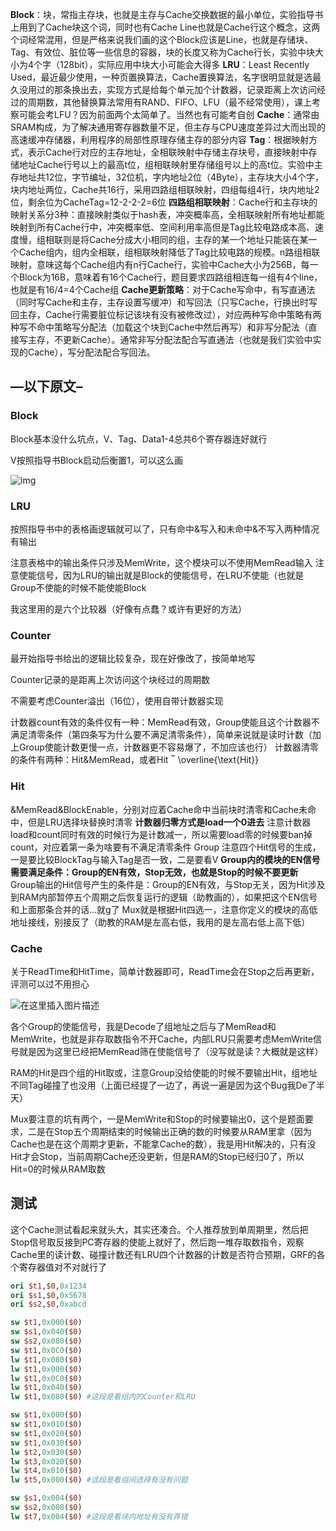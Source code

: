 **Block**：块，常指主存块，也就是主存与Cache交换数据的最小单位，实验指导书上用到了Cache块这个词，同时也有Cache Line也就是Cache行这个概念，这两个词经常混用，但是严格来说我们画的这个Block应该是Line，也就是存储块、Tag、有效位、脏位等一些信息的容器，块的长度又称为Cache行长，实验中块大小为4个字（128bit），实际应用中块大小可能会大得多
**LRU**：Least Recently Used，最近最少使用，一种页置换算法，Cache置换算法，名字很明显就是选最久没用过的那条换出去，实现方式是给每个单元加个计数器，记录距离上次访问经过的周期数，其他替换算法常用有RAND、FIFO、LFU（最不经常使用），课上考察可能会考LFU？因为前面两个太简单了。当然也有可能考自创
**Cache**：通常由SRAM构成，为了解决通用寄存器数量不足，但主存与CPU速度差异过大而出现的高速缓冲存储器，利用程序的局部性原理存储主存的部分内容
**Tag**：根据映射方式，表示Cache行对应的主存地址，全相联映射中存储主存块号，直接映射中存储地址Cache行号以上的最高t位，组相联映射里存储组号以上的高t位。实验中主存地址共12位，字节编址，32位机，字内地址2位（4Byte），主存块大小4个字，块内地址两位，Cache共16行，采用四路组相联映射，四组每组4行，块内地址2位，剩余位为CacheTag=12-2-2-2=6位
**四路组相联映射**：Cache行和主存块的映射关系分3种：直接映射类似于hash表，冲突概率高，全相联映射所有地址都能映射到所有Cache行中，冲突概率低、空间利用率高但是Tag比较电路成本高、速度慢，组相联则是将Cache分成大小相同的组，主存的某一个地址只能装在某一个Cache组内，组内全相联，组相联映射降低了Tag比较电路的规模。n路组相联映射，意味这每个Cache组内有n行Cache行，实验中Cache大小为256B，每一个Block为16B，意味着有16个Cache行，题目要求四路组相连每一组有4个line，也就是有16/4=4个Cache组
**Cache更新策略**：对于Cache写命中，有写直通法（同时写Cache和主存，主存设置写缓冲）和写回法（只写Cache，行换出时写回主存，Cache行需要脏位标记该块有没有被修改过），对应两种写命中策略有两种写不命中策略写分配法（加载这个块到Cache中然后再写）和非写分配法（直接写主存，不更新Cache）。通常非写分配法配合写直通法（也就是我们实验中实现的Cache），写分配法配合写回法。

## —以下原文–

### Block

Block基本没什么坑点，V、Tag、Data1-4总共6个寄存器连好就行

V按照指导书Block启动后衡置1，可以这么画

![img](https://img-blog.csdnimg.cn/c6caa50144434634810e92ed5d230dca.png#pic_center)

### LRU

按照指导书中的表格画逻辑就可以了，只有命中&写入和未命中&不写入两种情况有输出

注意表格中的输出条件只涉及MemWrite，这个模块可以不使用MemRead输入
注意使能信号，因为LRU的输出就是Block的使能信号，在LRU不使能（也就是Group不使能的时候不能使能Block

我这里用的是六个比较器（好像有点蠢？或许有更好的方法）

### Counter

最开始指导书给出的逻辑比较复杂，现在好像改了，按简单地写

Counter记录的是距离上次访问这个块经过的周期数

不需要考虑Counter溢出（16位），使用自带计数器实现

计数器count有效的条件仅有一种：MemRead有效，Group使能且这个计数器不满足清零条件（第四条写为什么要不满足清零条件），简单来说就是读时计数（加上Group使能计数更慢一点，计数器更不容易爆了，不加应该也行）
计数器清零的条件有两种：Hit&MemRead，或者Hit ‾ \overline{\text{Hit}} 

### Hit

 &MemRead&BlockEnable，分别对应着Cache命中当前块时清零和Cache未命中，但是LRU选择块替换时清零
**计数器归零方式是load一个0进去**
注意计数器load和count同时有效的时候行为是计数减一，所以需要load零的时候要ban掉count，对应着第一条为啥要有不满足清零条件
Group
注意四个Hit信号的生成，一是要比较BlockTag与输入Tag是否一致，二是要看V
**Group内的模块的EN信号需要满足条件：Group的EN有效，Stop无效，也就是Stop的时候不要更新**
Group输出的Hit信号产生的条件是：Group的EN有效，与Stop无关，因为Hit涉及到RAM内部暂停五个周期之后恢复运行的逻辑（助教画的），如果把这个EN信号和上面那条合并的话…就g了
Mux就是根据Hit四选一，注意你定义的模块的高低地址接线，别接反了（助教的RAM是左高右低，我用的是左高右低上高下低）

### Cache

关于ReadTime和HitTime，简单计数器即可，ReadTime会在Stop之后再更新，评测可以过不用担心

![在这里插入图片描述](https://img-blog.csdnimg.cn/034791cd684a497681d88473d7736cd4.png?x-oss-process=image/watermark,type_d3F5LXplbmhlaQ,shadow_50,text_Q1NETiBAa2V2bHBz,size_20,color_FFFFFF,t_70,g_se,x_16#pic_center)


各个Group的使能信号，我是Decode了组地址之后与了MemRead和MemWrite，也就是非存取数指令不开Cache，内部LRU只需要考虑MemWrite信号就是因为这里已经把MemRead筛在使能信号了（没写就是读？大概就是这样）

RAM的Hit是四个组的Hit取或，注意Group没给使能的时候不要输出Hit，组地址不同Tag碰撞了也没用（上面已经提了一边了，再说一遍是因为这个Bug我De了半天）

Mux要注意的坑有两个，一是MemWrite和Stop的时候要输出0，这个是题面要求，二是在Stop五个周期结束的时候输出正确的数的时候要从RAM里拿（因为Cache也是在这个周期才更新，不能拿Cache的数），我是用Hit解决的，只有没Hit才会Stop，当前周期Cache还没更新，但是RAM的Stop已经归0了，所以Hit=0的时候从RAM取数

## 测试

这个Cache测试看起来就头大，其实还凑合。个人推荐放到单周期里，然后把Stop信号取反接到PC寄存器的使能上就好了，然后跑一堆存取数指令，观察Cache里的读计数、碰撞计数还有LRU四个计数器的计数是否符合预期，GRF的各个寄存器值对不对就行了

```mips
ori $t1,$0,0x1234
ori $s1,$0,0x5678
ori $s2,$0,0xabcd

sw $t1,0x000($0)
sw $s1,0x040($0)
sw $s2,0x080($0)
sw $t1,0x0C0($0)
lw $t1,0x080($0)
lw $t1,0x000($0)
lw $t1,0x0C0($0)
lw $t1,0x040($0)
lw $t1,0x080($0) #这段是看组内的Counter和LRU

sw $t1,0x000($0)
sw $t1,0x010($0)
sw $t1,0x020($0)
sw $t1,0x030($0)
lw $t2,0x030($0)
lw $t3,0x020($0)
lw $t4,0x010($0)
lw $t5,0x000($0) #这段是看组间选择有没有问题

sw $s1,0x004($0)
sw $s2,0x008($0)
lw $t7,0x004($0) #这段是看块内地址有没有弄错

```

